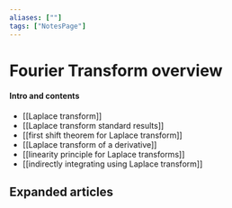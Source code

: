 ```yaml
---
aliases: [""]
tags: ["NotesPage"]
---
```


# Fourier Transform overview

#### Intro and contents
- [[Laplace transform]]
- [[Laplace transform standard results]]
- [[first shift theorem for Laplace transform]]
- [[Laplace transform of a derivative]]
- [[linearity principle for Laplace transforms]]
- [[indirectly integrating using Laplace transform]] 


## Expanded articles







